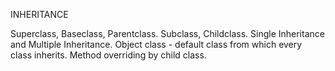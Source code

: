 INHERITANCE

Superclass, Baseclass, Parentclass.
Subclass, Childclass.
Single Inheritance and Multiple Inheritance.
Object class - default class from which every class inherits.
Method overriding by child class.
